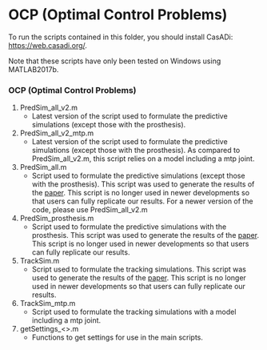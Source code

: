 OCP (Optimal Control Problems)
==============================

To run the scripts contained in this folder, you should install
CasADi: https://web.casadi.org/.

Note that these scripts have only been tested on Windows using MATLAB2017b.

### OCP (Optimal Control Problems)

1. PredSim_all_v2.m
    - Latest version of the script used to formulate the predictive simulations (except those with the prosthesis).
2. PredSim_all_v2_mtp.m
    - Latest version of the script used to formulate the predictive simulations (except those with the prosthesis). As compared to PredSim_all_v2.m, this script relies on a model including a mtp joint.
3. PredSim_all.m
    - Script used to formulate the predictive simulations (except those with the prosthesis). This script was used to generate the results of the [paper](http://dx.doi.org/10.1098/rsif.2019.0402). This script is no longer used in newer developments so that users can fully replicate our results. For a newer version of the code, please use PredSim_all_v2.m
4. PredSim_prosthesis.m
    - Script used to formulate the predictive simulations with the prosthesis. This script was used to generate the results of the [paper](http://dx.doi.org/10.1098/rsif.2019.0402). This script is no longer used in newer developments so that users can fully replicate our results.
5. TrackSim.m
    - Script used to formulate the tracking simulations. This script was used to generate the results of the [paper](http://dx.doi.org/10.1098/rsif.2019.0402). This script is no longer used in newer developments so that users can fully replicate our results.
6. TrackSim_mtp.m
    - Script used to formulate the tracking simulations with a model including a mtp joint.
7. getSettings_<>.m
    - Functions to get settings for use in the main scripts.
    